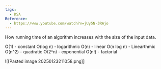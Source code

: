 ```yaml
---
tags:
  - DSA
Reference:
  - https://www.youtube.com/watch?v=jUy5N-3RAjo
---
```

How running time of an algorithm increases with the size of the input data.

O(1) - constant 
O(log n) - logarithmic
O(n) - linear
O(n log n) - Linearthmic
O(n^2) - quadratic
O(2^n) - exponential
O(n!) - factorial

![[Pasted image 20250123211058.png]]

